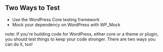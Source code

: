 ##  Two Ways to Test

<ul>
    <li class="fragment">Use the WordPress Core testing framework</li>
    <li class="fragment">Mock your dependency on WordPress with WP_Mock</li>
</ul>

note:
    If you're building code for WordPress, either core or a theme or plugin, you should test things to keep your code stronger. There are two ways you can do it, too!
